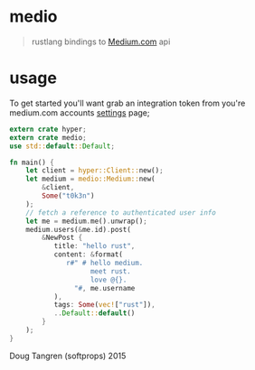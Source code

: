 # medio

> rustlang bindings to [Medium.com](https://medium.com/) api

# usage

To get started you'll want grab an integration token from you're medium.com accounts [settings](https://medium.com/me/settings)
page;

```rust
extern crate hyper;
extern crate medio;
use std::default::Default;

fn main() {
    let client = hyper::Client::new();
    let medium = medio::Medium::new(
        &client,
        Some("t0k3n")
    );
    // fetch a reference to authenticated user info
    let me = medium.me().unwrap();
    medium.users(&me.id).post(
        &NewPost {
           title: "hello rust",
           content: &format(
              r#" # hello medium.
                    meet rust.
                    love @{}.
                "#, me.username
           ),
           tags: Some(vec!["rust"]),
           ..Default::default()
        }
    );
}

```

Doug Tangren (softprops) 2015
